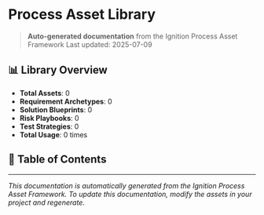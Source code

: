 # Process Asset Library

> **Auto-generated documentation** from the Ignition Process Asset Framework
> Last updated: 2025-07-09

## 📊 Library Overview

- **Total Assets**: 0
- **Requirement Archetypes**: 0
- **Solution Blueprints**: 0
- **Risk Playbooks**: 0
- **Test Strategies**: 0
- **Total Usage**: 0 times

## 📑 Table of Contents


---

*This documentation is automatically generated from the Ignition Process Asset Framework.*
*To update this documentation, modify the assets in your project and regenerate.*

